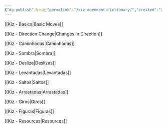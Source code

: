 ```yaml
---
{"dg-publish":true,"permalink":"/kiz-movement-dictionary/","created":"2024-09-09T10:45:48.919-04:00","updated":"2024-09-23T14:04:51.967-04:00"}
---
```



[[Kiz - Basics\|Basic Moves]]

[[Kiz - Direction Change\|Changes in Direction]]

[[Kiz - Caminhadas\|Caminhadas]]

[[Kiz - Sombra\|Sombra]]

[[Kiz - Deslize\|Deslizes]]

[[Kiz - Levantadas\|Levantadas]]

[[Kiz - Saltos\|Saltos]]

[[Kiz - Arrastadas\|Arrastadas]]

[[Kiz - Giros\|Giros]]

[[Kiz - Figuras\|Figuras]]

[[Kiz - Resources\|Resources]]

